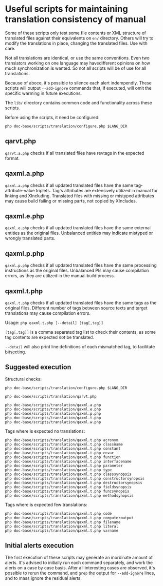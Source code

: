 
# Useful scripts for maintaining translation consistency of manual

Some of these scripts only test some file contents or XML structure
of translated files against their equivalents on `en/` directory.
Others will try to modify the translations in place, changing the
translated files. Use with care.

Not all translations are identical, or use the same conventions.
Even two translators working on one language may havedifferent
opinions on how much synchronization is wanted. So not all scripts
will be of use for all translations.

Because of aboce, it's possible to silence each alert indempendly.
These scripts will output `--add-ignore` commands that, if executed,
will omit the specific warming in future executions.

The `lib/` directory contains common code and functionality
across these scripts.

Before using the scripts, it need be configured:
```
php doc-base/scripts/translation/configure.php $LANG_DIR
```

## qarvt.php

`qarvt.a.php` checks if all translated files have revtags in the
expected format.

## qaxml.a.php

`qaxml.a.php` checks if all updated translated files have
the same tag-attribute-value triplets. Tag's attributes are extensively
utilized in manual for linking and XIncluding. Translated files with
missing or mistyped attributes may cause build failing or missing
parts, not copied by XIncludes.

## qaxml.e.php

`qaxml.e.php` checks if all updated translated files have
the same external entities as the original files. Unbalanced entities
may indicate mistyped or wrongly translated parts.

## qaxml.p.php

`qaxml.p.php` checks if all updated translated files have
the same processing instructions as the original files. Unbalanced PIs
may cause compilation errors, as they are utilized in the manual build
process.

## qaxml.t.php

`qaxml.t.php` checks if all updated translated files have
the same tags as the original files. Different number of tags between
source texts and target translations may cause compilation errors.

Usage: `php qaxml.t.php [--detail] [tag[,tag]]`

`[tag[,tag]]` is a comma separated tag list to check their
contents, as some tag contents are expected *not* be translated.

`--detail` will also print line definitions of each mismatched tag,
to facilitate bitsecting.

## Suggested execution

Structural checks:

```
php doc-base/scripts/translation/configure.php $LANG_DIR

php doc-base/scripts/translation/qarvt.php

php doc-base/scripts/translation/qaxml.a.php
php doc-base/scripts/translation/qaxml.e.php
php doc-base/scripts/translation/qaxml.p.php
php doc-base/scripts/translation/qaxml.t.php
php doc-base/scripts/translation/qaxml.w.php
```
Tags where is expected no translations:
```
php doc-base/scripts/translation/qaxml.t.php acronym
php doc-base/scripts/translation/qaxml.t.php classname
php doc-base/scripts/translation/qaxml.t.php constant
php doc-base/scripts/translation/qaxml.t.php envar
php doc-base/scripts/translation/qaxml.t.php function
php doc-base/scripts/translation/qaxml.t.php interfacename
php doc-base/scripts/translation/qaxml.t.php parameter
php doc-base/scripts/translation/qaxml.t.php type
php doc-base/scripts/translation/qaxml.t.php classsynopsis
php doc-base/scripts/translation/qaxml.t.php constructorsynopsis
php doc-base/scripts/translation/qaxml.t.php destructorsynopsis
php doc-base/scripts/translation/qaxml.t.php fieldsynopsis
php doc-base/scripts/translation/qaxml.t.php funcsynopsis
php doc-base/scripts/translation/qaxml.t.php methodsynopsis
```
Tags where is expected few translations:
```
php doc-base/scripts/translation/qaxml.t.php code
php doc-base/scripts/translation/qaxml.t.php computeroutput
php doc-base/scripts/translation/qaxml.t.php filename
php doc-base/scripts/translation/qaxml.t.php literal
php doc-base/scripts/translation/qaxml.t.php varname
```

## Initial alerts execution

The first execution of these scripts may generate an inordinate amount of
alerts. It's advised to initially run each command separately, and work the
alerts on a case by case basis. After all interesting cases are observed,
it's possible to rerun the command, and `grep` the output for `--add-ignore`
lines, and to mass ignore the residual alerts.


